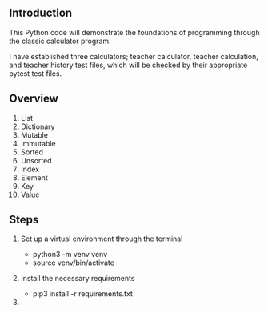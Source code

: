 ## Introduction

This Python code will demonstrate the foundations of programming through the classic calculator program. 

I have established three calculators; teacher calculator, teacher calculation, and teacher history test files, which will be checked by their appropriate pytest test files.

## Overview

1. List
2. Dictionary
3. Mutable
4. Immutable
5. Sorted
6. Unsorted
7. Index
8. Element
9. Key
10. Value

## Steps

1. Set up a virtual environment through the terminal
   - python3 -m venv venv
   - source venv/bin/activate

2. Install the necessary requirements
   - pip3 install -r requirements.txt

3. 